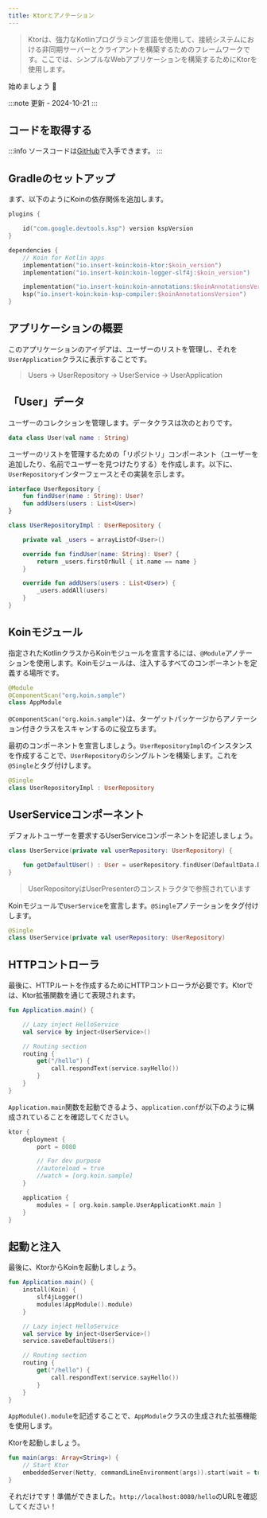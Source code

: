 ```yaml
---
title: Ktorとアノテーション
---
```


> Ktorは、強力なKotlinプログラミング言語を使用して、接続システムにおける非同期サーバーとクライアントを構築するためのフレームワークです。ここでは、シンプルなWebアプリケーションを構築するためにKtorを使用します。

始めましょう 🚀

:::note
更新 - 2024-10-21
:::

## コードを取得する

:::info
ソースコードは[GitHub](https://github.com/InsertKoinIO/koin-getting-started/tree/main/ktor-annotations)で入手できます。
:::

## Gradleのセットアップ

まず、以下のようにKoinの依存関係を追加します。

```kotlin
plugins {

    id("com.google.devtools.ksp") version kspVersion
}

dependencies {
    // Koin for Kotlin apps
    implementation("io.insert-koin:koin-ktor:$koin_version")
    implementation("io.insert-koin:koin-logger-slf4j:$koin_version")

    implementation("io.insert-koin:koin-annotations:$koinAnnotationsVersion")
    ksp("io.insert-koin:koin-ksp-compiler:$koinAnnotationsVersion")
}
```

## アプリケーションの概要

このアプリケーションのアイデアは、ユーザーのリストを管理し、それを`UserApplication`クラスに表示することです。

> Users -> UserRepository -> UserService -> UserApplication

## 「User」データ

ユーザーのコレクションを管理します。データクラスは次のとおりです。

```kotlin
data class User(val name : String)
```

ユーザーのリストを管理するための「リポジトリ」コンポーネント（ユーザーを追加したり、名前でユーザーを見つけたりする）を作成します。以下に、`UserRepository`インターフェースとその実装を示します。

```kotlin
interface UserRepository {
    fun findUser(name : String): User?
    fun addUsers(users : List<User>)
}

class UserRepositoryImpl : UserRepository {

    private val _users = arrayListOf<User>()

    override fun findUser(name: String): User? {
        return _users.firstOrNull { it.name == name }
    }

    override fun addUsers(users : List<User>) {
        _users.addAll(users)
    }
}
```

## Koinモジュール

指定されたKotlinクラスからKoinモジュールを宣言するには、`@Module`アノテーションを使用します。Koinモジュールは、注入するすべてのコンポーネントを定義する場所です。

```kotlin
@Module
@ComponentScan("org.koin.sample")
class AppModule
```

`@ComponentScan("org.koin.sample")`は、ターゲットパッケージからアノテーション付きクラスをスキャンするのに役立ちます。

最初のコンポーネントを宣言しましょう。`UserRepositoryImpl`のインスタンスを作成することで、`UserRepository`のシングルトンを構築します。これを`@Single`とタグ付けします。

```kotlin
@Single
class UserRepositoryImpl : UserRepository
```

## UserServiceコンポーネント

デフォルトユーザーを要求するUserServiceコンポーネントを記述しましょう。

```kotlin
class UserService(private val userRepository: UserRepository) {

    fun getDefaultUser() : User = userRepository.findUser(DefaultData.DEFAULT_USER.name) ?: error("Can't find default user")
}
```

> UserRepositoryはUserPresenterのコンストラクタで参照されています

Koinモジュールで`UserService`を宣言します。`@Single`アノテーションをタグ付けします。

```kotlin
@Single
class UserService(private val userRepository: UserRepository)
```

## HTTPコントローラ

最後に、HTTPルートを作成するためにHTTPコントローラが必要です。Ktorでは、Ktor拡張関数を通じて表現されます。

```kotlin
fun Application.main() {

    // Lazy inject HelloService
    val service by inject<UserService>()

    // Routing section
    routing {
        get("/hello") {
            call.respondText(service.sayHello())
        }
    }
}
```

`Application.main`関数を起動できるよう、`application.conf`が以下のように構成されていることを確認してください。

```kotlin
ktor {
    deployment {
        port = 8080

        // For dev purpose
        //autoreload = true
        //watch = [org.koin.sample]
    }

    application {
        modules = [ org.koin.sample.UserApplicationKt.main ]
    }
}
```

## 起動と注入

最後に、KtorからKoinを起動しましょう。

```kotlin
fun Application.main() {
    install(Koin) {
        slf4jLogger()
        modules(AppModule().module)
    }

    // Lazy inject HelloService
    val service by inject<UserService>()
    service.saveDefaultUsers()

    // Routing section
    routing {
        get("/hello") {
            call.respondText(service.sayHello())
        }
    }
}
```

`AppModule().module`を記述することで、`AppModule`クラスの生成された拡張機能を使用します。

Ktorを起動しましょう。

```kotlin
fun main(args: Array<String>) {
    // Start Ktor
    embeddedServer(Netty, commandLineEnvironment(args)).start(wait = true)
}
```

それだけです！準備ができました。`http://localhost:8080/hello`のURLを確認してください！